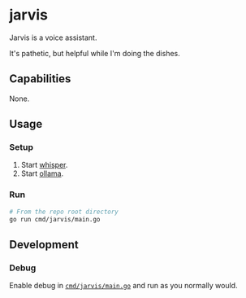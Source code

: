 # jarvis

Jarvis is a voice assistant.

It's pathetic, but helpful while I'm doing the dishes.

## Capabilities

None.

## Usage

### Setup

1. Start [whisper](infra/whisper/README.md).
1. Start [ollama](infra/ollama/README.md).

### Run

```bash
# From the repo root directory
go run cmd/jarvis/main.go
```

## Development

### Debug

Enable debug in [`cmd/jarvis/main.go`](cmd/jarvis/main.go) and run as you normally would.
